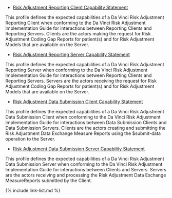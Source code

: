 -  [Risk Adjustment Reporting Client Capability Statement](CapabilityStatement-ra-reporting-client.html)

This profile defines the expected capabilities of a Da Vinci Risk Adjustment Reporting Client when conforming to the Da Vinci Risk Adjustment Implementation Guide for interactions between Reporting Clients and Reporting Servers. Clients are the actors making the request for Risk Adjustment Coding Gap Reports for patient(s) and for Risk Adjustment Models that are available on the Server.

- [Risk Adjustment Reporting Server Capability Statement](CapabilityStatement-ra-reporting-server.html)

This profile defines the expected capabilities of a Da Vinci Risk Adjustment Reporting Server when conforming to the Da Vinci Risk Adjustment Implementation Guide for interactions between Reporting Clients and Reporting Servers. Servers are the actors receiving the request for Risk Adjustment Coding Gap Reports for patient(s) and for Risk Adjustment Models that are available on the Server.

- [Risk Adjustment Data Submission Client Capability Statement](CapabilityStatement-ra-data-submission-client.html)

This profile defines the expected capabilities of a Da Vinci Risk Adjustment Data Submission Client when conforming to the Da Vinci Risk Adjustment Implementation Guide for interactions between Data Submission Clients and Data Submission Servers. Clients are the actors creating and submitting the Risk Adjustment Data Exchange Measure Reports using the $submit-data operation to the Server.

- [Risk Adjustment Data Submission Server Capability Statement](CapabilityStatement-ra-data-submission-server.html)

This profile defines the expected capabilities of a Da Vinci Risk Adjustment Data Submission Server when conforming to the Da Vinci Risk Adjustment Implementation Guide for interactions between Clients and Servers. Servers are the actors receiving and processing the Risk Adjustment Data Exchange MeasureReports submitted by the Client. 

{% include link-list.md %}

